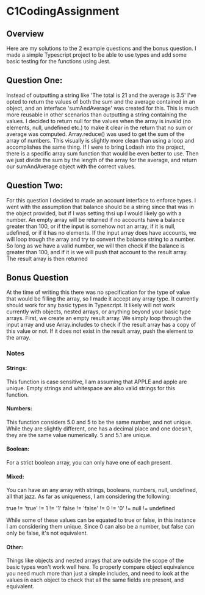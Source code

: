 # C1CodingAssignment

## Overview
Here are my solutions to the 2 example questions and the bonus question. I made a simple Typescript project to be able to use types and add some basic testing for the functions using Jest.

## Question One:

Instead of outputting a string like 'The total is 21 and the average is 3.5' I've opted to return the values of both the sum and the average contained in an object, and an interface 'sumAndAverage' was created for this. This is much more reusable in other scenarios than outputting a string containing the values. I decided to return null for the values when the array is invalid (no elements, null, undefined etc.) to make it clear in the return that no sum or average was computed. Array.reduce() was used to get the sum of the array of numbers. This visually is slightly more clean than using a loop and accomplishes the same thing. If I were to bring Lodash into the project, there is a specific array sum function that would be even better to use. Then we just divide the sum by the length of the array for the average, and return our sumAndAverage object with the correct values.

## Question Two:

For this question I decided to made an account interface to enforce types. I went with the assumption that balance should be a string since that was in the object provided, but if I was setting thsi up I would likely go with a number. An empty array will be returned if no accounts have a balance greater than 100, or if the input is somehow not an array, if it is null, udefined, or if it has no elements. If the input array does have accounts, we will loop trough the array and try to convert the balance string to a number. So long as we have a valid number, we will then check if the balance is greater than 100, and if it is we will push that account to the result array. The result array is then returned

## Bonus Question

At the time of writing this there was no specification for the type of value that would be filling the array, so I made it accept any array type. It currently should work for any basic types in Typescript. It likely will not work currently with objects, nested arrays, or anything beyond your basic type arrays. First, we create an empty result array. We simply loop through the input array and use Array.includes to check if the result array has a copy of this value or not. If it does not exist in the result array, push the element to the array.

### Notes
#### Strings:
This function is case sensitive, I am assuming that APPLE and apple are unique. Empty strings and whitespace are also valid strings for this function.

#### Numbers:
This function considers 5.0 and 5 to be the same number, and not unique. While they are slightly different, one has a decimal place and one doesn't, they are the same value numerically. 5 and 5.1 are unique.

#### Boolean:
For a strict boolean array, you can only have one of each present.

#### Mixed:
You can have an any array with strings, booleans, numbers, null, undefined, all that jazz. As far as uniqueness, I am considering the following:

true != 'true' != 1 != '1'
false != 'false' != 0 != '0' != null != undefined

While some of these values can be equated to true or false, in this instance I am considering them unique. Since 0 can also be a number, but false can only be false, it's not equivalent.

#### Other:
Things like objects and nested arrays that are outside the scope of the basic types won't work well here. To properly compare object equivalence you need much more than just a simple includes, and need to look at the values in each object to check that all the same fields are present, and equivalent.
